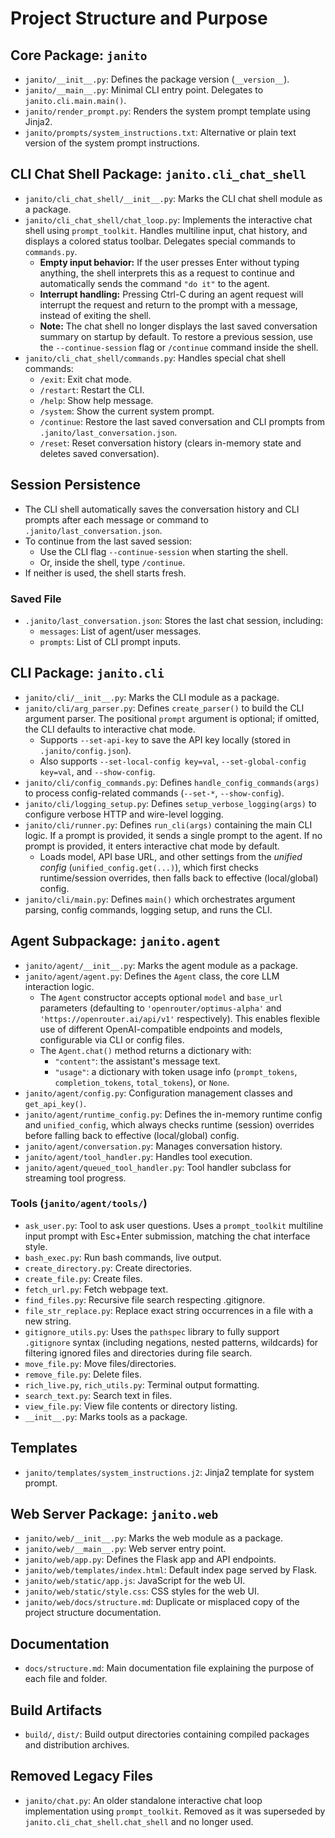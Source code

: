 # Project Structure and Purpose

## Core Package: `janito`
- `janito/__init__.py`: Defines the package version (`__version__`).
- `janito/__main__.py`: Minimal CLI entry point. Delegates to `janito.cli.main.main()`.
- `janito/render_prompt.py`: Renders the system prompt template using Jinja2.
- `janito/prompts/system_instructions.txt`: Alternative or plain text version of the system prompt instructions.

## CLI Chat Shell Package: `janito.cli_chat_shell`
- `janito/cli_chat_shell/__init__.py`: Marks the CLI chat shell module as a package.
- `janito/cli_chat_shell/chat_loop.py`: Implements the interactive chat shell using `prompt_toolkit`. Handles multiline input, chat history, and displays a colored status toolbar. Delegates special commands to `commands.py`.
  - **Empty input behavior:** If the user presses Enter without typing anything, the shell interprets this as a request to continue and automatically sends the command `"do it"` to the agent.
  - **Interrupt handling:** Pressing Ctrl-C during an agent request will interrupt the request and return to the prompt with a message, instead of exiting the shell.
  - **Note:** The chat shell no longer displays the last saved conversation summary on startup by default. To restore a previous session, use the `--continue-session` flag or `/continue` command inside the shell.
- `janito/cli_chat_shell/commands.py`: Handles special chat shell commands:
  - `/exit`: Exit chat mode.
  - `/restart`: Restart the CLI.
  - `/help`: Show help message.
  - `/system`: Show the current system prompt.
  - `/continue`: Restore the last saved conversation and CLI prompts from `.janito/last_conversation.json`.
  - `/reset`: Reset conversation history (clears in-memory state and deletes saved conversation).

## Session Persistence
- The CLI shell automatically saves the conversation history and CLI prompts after each message or command to `.janito/last_conversation.json`.
- To continue from the last saved session:
  - Use the CLI flag `--continue-session` when starting the shell.
  - Or, inside the shell, type `/continue`.
- If neither is used, the shell starts fresh.

### Saved File
- `.janito/last_conversation.json`: Stores the last chat session, including:
  - `messages`: List of agent/user messages.
  - `prompts`: List of CLI prompt inputs.


## CLI Package: `janito.cli`
- `janito/cli/__init__.py`: Marks the CLI module as a package.
- `janito/cli/arg_parser.py`: Defines `create_parser()` to build the CLI argument parser. The positional `prompt` argument is optional; if omitted, the CLI defaults to interactive chat mode.
  - Supports `--set-api-key` to save the API key locally (stored in `.janito/config.json`).
  - Also supports `--set-local-config key=val`, `--set-global-config key=val`, and `--show-config`.
- `janito/cli/config_commands.py`: Defines `handle_config_commands(args)` to process config-related commands (`--set-*`, `--show-config`).
- `janito/cli/logging_setup.py`: Defines `setup_verbose_logging(args)` to configure verbose HTTP and wire-level logging.
- `janito/cli/runner.py`: Defines `run_cli(args)` containing the main CLI logic. If a prompt is provided, it sends a single prompt to the agent. If no prompt is provided, it enters interactive chat mode by default.
  - Loads model, API base URL, and other settings from the *unified config* (`unified_config.get(...)`), which first checks runtime/session overrides, then falls back to effective (local/global) config.
- `janito/cli/main.py`: Defines `main()` which orchestrates argument parsing, config commands, logging setup, and runs the CLI.

## Agent Subpackage: `janito.agent`
- `janito/agent/__init__.py`: Marks the agent module as a package.
- `janito/agent/agent.py`: Defines the `Agent` class, the core LLM interaction logic.
  - The `Agent` constructor accepts optional `model` and `base_url` parameters (defaulting to `'openrouter/optimus-alpha'` and `'https://openrouter.ai/api/v1'` respectively). This enables flexible use of different OpenAI-compatible endpoints and models, configurable via CLI or config files.
  - The `Agent.chat()` method returns a dictionary with:
    - `"content"`: the assistant's message text.
    - `"usage"`: a dictionary with token usage info (`prompt_tokens`, `completion_tokens`, `total_tokens`), or `None`.
- `janito/agent/config.py`: Configuration management classes and `get_api_key()`.
- `janito/agent/runtime_config.py`: Defines the in-memory runtime config and `unified_config`, which always checks runtime (session) overrides before falling back to effective (local/global) config.
- `janito/agent/conversation.py`: Manages conversation history.
- `janito/agent/tool_handler.py`: Handles tool execution.
- `janito/agent/queued_tool_handler.py`: Tool handler subclass for streaming tool progress.

### Tools (`janito/agent/tools/`)
- `ask_user.py`: Tool to ask user questions. Uses a `prompt_toolkit` multiline input prompt with Esc+Enter submission, matching the chat interface style.
- `bash_exec.py`: Run bash commands, live output.
- `create_directory.py`: Create directories.
- `create_file.py`: Create files.
- `fetch_url.py`: Fetch webpage text.
- `find_files.py`: Recursive file search respecting .gitignore.
- `file_str_replace.py`: Replace exact string occurrences in a file with a new string.
- `gitignore_utils.py`: Uses the `pathspec` library to fully support `.gitignore` syntax (including negations, nested patterns, wildcards) for filtering ignored files and directories during file search.
- `move_file.py`: Move files/directories.
- `remove_file.py`: Delete files.
- `rich_live.py`, `rich_utils.py`: Terminal output formatting.
- `search_text.py`: Search text in files.
- `view_file.py`: View file contents or directory listing.
- `__init__.py`: Marks tools as a package.

## Templates
- `janito/templates/system_instructions.j2`: Jinja2 template for system prompt.

## Web Server Package: `janito.web`
- `janito/web/__init__.py`: Marks the web module as a package.
- `janito/web/__main__.py`: Web server entry point.
- `janito/web/app.py`: Defines the Flask app and API endpoints.
- `janito/web/templates/index.html`: Default index page served by Flask.
- `janito/web/static/app.js`: JavaScript for the web UI.
- `janito/web/static/style.css`: CSS styles for the web UI.
- `janito/web/docs/structure.md`: Duplicate or misplaced copy of the project structure documentation.

## Documentation
- `docs/structure.md`: Main documentation file explaining the purpose of each file and folder.

## Build Artifacts
- `build/`, `dist/`: Build output directories containing compiled packages and distribution archives.

## Removed Legacy Files
- `janito/chat.py`: An older standalone interactive chat loop implementation using `prompt_toolkit`. Removed as it was superseded by `janito.cli_chat_shell.chat_shell` and no longer used.
